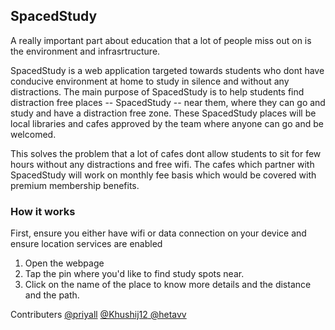 
<h2> SpacedStudy </h2>

A really important part about education that a lot of people miss out on is the environment and infrasrtructure.

SpacedStudy is a web application targeted towards students who dont have conducive environment at home to study in silence and without any distractions. The main purpose of SpacedStudy is to help students find distraction free places -- SpacedStudy -- near them, where they can go and study and have a distraction free zone. These SpacedStudy places will be local libraries and cafes approved by the team where anyone can go and be welcomed. 

This solves the problem that a lot of cafes dont allow students to sit for few hours without any distractions and free wifi. The cafes which partner with SpacedStudy will work on monthly fee basis which would be covered with premium membership benefits.

<h3>How it works</h3>

First, ensure you either have wifi or data connection on your device and ensure location services are enabled

1. Open the webpage
2. Tap the pin where you'd like to find study spots near.
3. Click on the name of the place to know more details and the distance and the path.

Contributers <a href="https://github.com/priyall">@priyall</a> <a href="https://github.com/khushij12">@Khushij12</a><a href="https://github.com/hetavv"> @hetavv</a>
